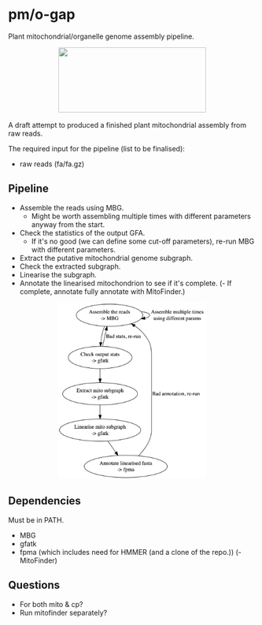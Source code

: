 # pm/o-gap

Plant mitochondrial/organelle genome assembly pipeline.

<p align="center">
     <img width="300" height="132"
    src="https://www.darwintreeoflife.org/wp-content/themes/dtol/dist/assets/gfx/dtol-logo-round.png">
</p>

A draft attempt to produced a finished plant mitochondrial assembly from raw reads.

The required input for the pipeline (list to be finalised):
- raw reads (fa/fa.gz)

## Pipeline

- Assemble the reads using MBG.
  - Might be worth assembling multiple times with different parameters anyway from the start. 
- Check the statistics of the output GFA.
  - If it's no good (we can define some cut-off parameters), re-run MBG with different parameters.
- Extract the putative mitochondrial genome subgraph.
- Check the extracted subgraph.
- Linearise the subgraph.
- Annotate the linearised mitochondrion to see if it's complete.
(- If complete, annotate fully annotate with MitoFinder.)

<p align="center">
    <img src="./dag.png" width="60%">
</p>

## Dependencies

Must be in PATH.

- MBG
- gfatk
- fpma (which includes need for HMMER (and a clone of the repo.))
(- MitoFinder)

## Questions

- For both mito & cp?
- Run mitofinder separately?